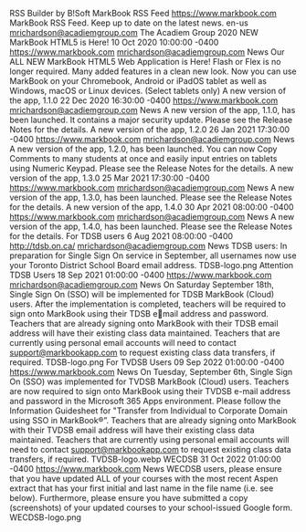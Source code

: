 RSS Builder by B!Soft MarkBook RSS Feed https://www.markbook.com MarkBook RSS Feed. Keep up
to date on the latest news. en-us mrichardson@acadiemgroup.com The Acadiem Group 2020 NEW
MarkBook HTML5 is Here! 10 Oct 2020 10:00:00 -0400 https://www.markbook.com
mrichardson@acadiemgroup.com News Our ALL NEW MarkBook HTML5 Web Application is Here!
Flash or Flex is no longer required. Many added features in a clean new look. Now you can use
MarkBook on your Chromebook, Android or iPadOS tablet as well as Windows, macOS or Linux
devices. (Select tablets only) A new version of the app, 1.1.0 22 Dec 2020 16:30:00 -0400
https://www.markbook.com mrichardson@acadiemgroup.com News A new version of the app, 1.1.0, has
been launched. It contains a major security update. Please see the Release Notes for the details. A new
version of the app, 1.2.0 26 Jan 2021 17:30:00 -0400 https://www.markbook.com
mrichardson@acadiemgroup.com News A new version of the app, 1.2.0, has been launched. You can
now Copy Comments to many students at once and easily input entries on tablets using Numeric
Keypad. Please see the Release Notes for the details. A new version of the app, 1.3.0 25 Mar 2021
17:30:00 -0400 https://www.markbook.com mrichardson@acadiemgroup.com News A new version of
the app, 1.3.0, has been launched. Please see the Release Notes for the details. A new version of the app,
1.4.0 30 Apr 2021 08:00:00 -0400 https://www.markbook.com mrichardson@acadiemgroup.com News
A new version of the app, 1.4.0, has been launched. Please see the Release Notes for the details. For
TDSB users 6 Aug 2021 08:00:00 -0400 http://tdsb.on.ca/ mrichardson@acadiemgroup.com News
TDSB users: In preparation for Single Sign On service in September, all usernames now use your
Toronto District School Board email address. TDSB-logo.png Attention TDSB Users 18 Sep 2021
01:00:00 -0400 https://www.markbook.com mrichardson@acadiemgroup.com News On Saturday
September 18th, Single Sign On (SSO) will be implemented for TDSB MarkBook (Cloud) users. After
the implementation is completed, teachers will be required to sign onto MarkBook using their TDSB email address and password. Teachers that are already signing onto MarkBook with their TDSB email
address will have their existing class data maintained. Teachers that are currently using personal email
accounts will need to contact support@markbookapp.com to request existing class data transfers, if
required. TDSB-logo.png For TVDSB Users 09 Sep 2022 01:00:00 -0400 https://www.markbook.com
News On Tuesday, September 6th, Single Sign On (SSO) was implemented for TVDSB MarkBook
(Cloud) users. Teachers are now required to sign onto MarkBook using their TVDSB e-mail address and
password in the Microsoft 365 Apps environment. Please follow the Information Guidesheet for
"Transfer from Individual to Corporate Domain using SSO in MarkBook®”. Teachers that are already
signing onto MarkBook with their TVDSB email address will have their existing class data maintained.
Teachers that are currently using personal email accounts will need to contact
support@markbookapp.com to request existing class data transfers, if required. TVDSB-logo.webp
WECDSB 31 Oct 2022 01:00:00 -0400 https://www.markbook.com News WECDSB users, please
ensure that you have updated ALL of your courses with the most recent Aspen extract that has your first
initial and last name in the file name (i.e. see below). Furthermore, please ensure you have submitted a
copy (screenshots) of your updated courses to your school-issued Google form. WECDSB-logo.png
